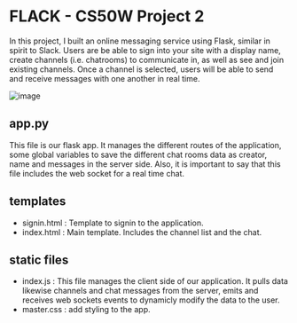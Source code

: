 # FLACK - CS50W Project 2

In this project, I built an online messaging service using Flask, similar in spirit to Slack. Users are be able to sign into your site with a display name, create channels (i.e. chatrooms) to communicate in, as well as see and join existing channels. Once a channel is selected, users will be able to send and receive messages with one another in real time.

![image](https://user-images.githubusercontent.com/38411225/86301994-01234580-bbcd-11ea-8563-2cbf351cd7e5.png)

## app.py

This file is our flask app. It manages the different routes of the application, some global variables to save the different chat rooms data as creator, name and messages in the server side. Also, it is important to say that this file includes the web socket for a real time chat.

## templates

- signin.html : Template to signin to the application.
- index.html : Main template. Includes the channel list and the chat.

## static files

- index.js : This file manages the client side of our application. It pulls data likewise channels and chat messages from the server, emits and receives web sockets events to dynamicly modify the data to the user.
- master.css : add styling to the app.

